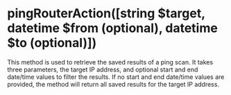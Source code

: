# pingRouterAction([string $target, datetime $from (optional), datetime $to (optional)])
This method is used to retrieve the saved results of a ping scan. It takes three parameters, the target IP address, and optional start and end date/time values to filter the results. If no start and end date/time values are provided, the method will return all saved results for the target IP address.
